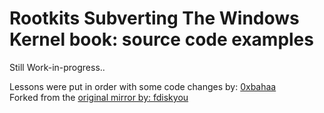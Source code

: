 # Rootkits Subverting The Windows Kernel book: source code examples

Still Work-in-progress..

Lessons were put in order with some code changes by: [0xbahaa](https://patch8.com)<br />
Forked from the [original mirror by: fdiskyou](https://github.com/fdiskyou/www.rootkit.com)

